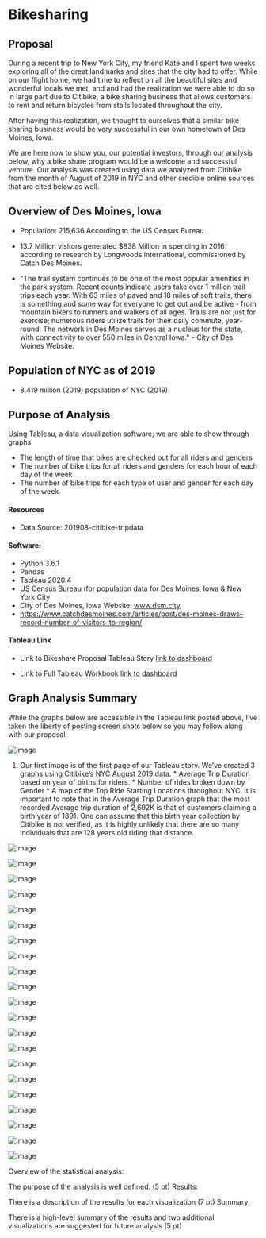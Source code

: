 # Bikesharing

## Proposal 

During a recent trip to New York City, my friend Kate and I spent two weeks exploring all of the great landmarks and sites that the city had to offer. While on our flight home, we had time to reflect on all the beautiful sites and wonderful locals we met, and and had the realization we were able to do so in large part due to Citibike, a bike sharing business that allows customers to rent and return bicycles from stalls located throughout the city. 

After having this realization, we thought to ourselves that a similar bike sharing business would be very successful in our own hometown of Des Moines, Iowa. 

We are here now to show you, our potential investors, through our analysis below, why a bike share program would be a welcome and successful venture. Our analysis was created using data we analyzed from Citibike from the month of August of 2019 in NYC and other credible online sources that are cited below as well.    

## Overview of Des Moines, Iowa

* Population: 215,636 According to the US Census Bureau 

* 13.7 Million visitors generated $838 Million in spending in 2016 according to research by Longwoods International, commissioned   by Catch Des Moines. 

* "The trail system continues to be one of the most popular amenities in the park system. Recent counts indicate users take over 1   million trail trips each year. With 63 miles of paved and 18 miles of soft trails, there is something and some way for everyone   to get out and be active - from mountain bikers to runners and walkers of all ages. Trails are not just for exercise; numerous     riders utilize trails for their daily commute, year-round. The network in Des Moines serves as a nucleus for the state, with       connectivity to over 550 miles in Central Iowa." - City of Des Moines Website.


## Population of NYC as of 2019

* 8.419 million (2019) population of NYC (2019) 

## Purpose of Analysis

Using Tableau, a data visualization software; we are able to show through graphs 

* The length of time that bikes are checked out for all riders and genders
* The number of bike trips for all riders and genders for each hour of each day of the week
* The number of bike trips for each type of user and gender for each day of the week.


#### Resources

* Data Source: 201908-citibike-tripdata

#### Software:

* Python 3.6.1
* Pandas
* Tableau 2020.4
* US Census Bureau (for population data for Des Moines, Iowa & New York City 
* City of Des Moines, Iowa Website: www.dsm.city 
* https://www.catchdesmoines.com/articles/post/des-moines-draws-record-number-of-visitors-to-region/

####  Tableau Link

* Link to Bikeshare Proposal Tableau Story 
[link to dashboard](https://10ay.online.tableau.com/t/janolin/views/bikesharing/BIKESHAREPROPOSAL/josefanolin@gmail.com/7091beae-ff1f-4c0a-a4cd-24094643e869?:display_count=n&:showVizHome=n&:origin=viz_share_link)

* Link to Full Tableau Workbook 
[link to dashboard](https://10ay.online.tableau.com/#/site/janolin/workbooks/799809?:origin=card_share_link)


## Graph Analysis Summary


While the graphs below are accessible in the Tableau  link posted above, I’ve taken the liberty of posting screen shots below so you may follow along with our proposal. 


![image](https://drive.google.com/uc?export=view&id=1fzot6j08rz7pbQLGLvqqkkuW4BVpOG2Y)
1. Our first image is of the first page of our Tableau story. We’ve created 3 graphs using Citibike’s NYC August 2019 data.
		* Average Trip Duration based on year of births for riders. 
		* Number of rides broken down by Gender 
		* A map of the Top Ride Starting Locations throughout NYC. 
	It is important to note that in the Average Trip Duration graph that the most recorded Average trip 			duration of 2,692K is that of customers claiming a birth year of 1891. One can assume that this birth year 	collection by Citibike is not verified, as it is highly unlikely that there are so many individuals that are 128 	years old riding that distance. 

![image](https://drive.google.com/uc?export=view&id=1kHZZ6pmB1oYr6H-c-j81vUpU5SPm23pr)

![image](https://drive.google.com/uc?export=view&id=1-3arRWKIMd--3Fzq2RT0h7PQ913YlGHZ)

![image](https://drive.google.com/uc?export=view&id=1POraS8zLcQhpzbnGiKkL9T7Ck3M6cN6u)

![image](https://drive.google.com/uc?export=view&id=1VtLPk-FjxPCZLil9U9lVExuYzWrcjdWJ)

![image](https://drive.google.com/uc?export=view&id=1p2LaHLXpMWRtYw9RiiBY3Umfjbyhe_PJ)

![image](https://drive.google.com/uc?export=view&id=18W0Edb47eAlAEwIm1fhCqvXQTk_FyNXP)

![image](https://drive.google.com/uc?export=view&id=1718koCYQBRHexhrC8D2dPE2htEgZjiH2)

![image](https://drive.google.com/uc?export=view&id=1Um12tUsDbNeoqMLhklC9_Y9c5JnlOFdj)

![image](https://drive.google.com/uc?export=view&id=1AkcEUigezNUmILeSMzYmt-_2OZjD8VeL)

![image](https://drive.google.com/uc?export=view&id=1KwShtipmTd0Weeszjzm5M0c8W9gUAe03)

![image](https://drive.google.com/uc?export=view&id=1LMJkBoYC7ziKeBuVK9QkOYCQATEQ3X2G)

![image](https://drive.google.com/uc?export=view&id=12MY_HmMLApuh5jUhnGom45jnzvfegHty)

![image](https://drive.google.com/uc?export=view&id=1P80mxAhQUFNXr4-BDvaA-rUjx9S2by4b)

![image](https://drive.google.com/uc?export=view&id=1Fu-9OaiibkKWx5bgwN0zAOgP48Avz8HW)

![image](https://drive.google.com/uc?export=view&id=1ceXKghp8R8xPvCnzkhi5Q-jnJa7IX8Ft)

![image](https://drive.google.com/uc?export=view&id=121IMEQVs623k6eu8EPDExYP0UzxoaSl5)

![image](https://drive.google.com/uc?export=view&id=1py9qRa9mlH8v0h-aS2bb8ksRq7F9lXP_)

![image](https://drive.google.com/uc?export=view&id=1MkXFLkf7LGhWznuedMhhSyIuzPnmqLzp)

![image](https://drive.google.com/uc?export=view&id=1Zw5JUm6R8Mw1qGd1d-AZCkRDAK_HZ8Lp)

![image](https://drive.google.com/uc?export=view&id=1qF7ecHiblD6yZ5Gh4mH8mdwpwp5cNMzq)

![image](https://drive.google.com/uc?export=view&id=1qhI2wYOfPddOZYh3lqz_oQcXEPnAZqiT)




Overview of the statistical analysis:

The purpose of the analysis is well defined. (5 pt)
Results:

There is a description of the results for each visualization (7 pt)
Summary:

There is a high-level summary of the results and two additional visualizations are suggested for future analysis (5 pt)
